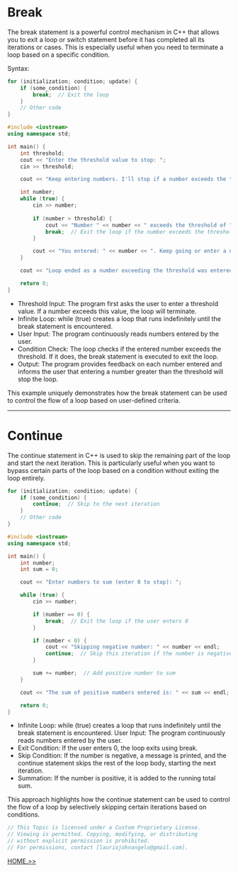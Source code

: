 # Break
The break statement is a powerful control mechanism in C++ that allows you to exit a loop or switch statement before it has completed all its iterations or cases. This is especially useful when you need to terminate a loop based on a specific condition.

Syntax:

```cpp
for (initialization; condition; update) {
    if (some_condition) {
        break;  // Exit the loop
    }
    // Other code
}
```

```cpp
#include <iostream>
using namespace std;

int main() {
    int threshold;
    cout << "Enter the threshold value to stop: ";
    cin >> threshold;

    cout << "Keep entering numbers. I'll stop if a number exceeds the threshold of " << threshold << "." << endl;

    int number;
    while (true) {
        cin >> number;
        
        if (number > threshold) {
            cout << "Number " << number << " exceeds the threshold of " << threshold << ". Exiting loop." << endl;
            break;  // Exit the loop if the number exceeds the threshold
        }

        cout << "You entered: " << number << ". Keep going or enter a number greater than " << threshold << " to stop." << endl;
    }

    cout << "Loop ended as a number exceeding the threshold was entered." << endl;

    return 0;
}
```
- Threshold Input: The program first asks the user to enter a threshold value. If a number exceeds this value, the loop will terminate.
- Infinite Loop: while (true) creates a loop that runs indefinitely until the break statement is encountered.
- User Input: The program continuously reads numbers entered by the user.
- Condition Check: The loop checks if the entered number exceeds the threshold. If it does, the break statement is executed to exit the loop.
- Output: The program provides feedback on each number entered and informs the user that entering a number greater than the threshold will stop the loop.

This example uniquely demonstrates how the break statement can be used to control the flow of a loop based on user-defined criteria.

---
 
# Continue
The continue statement in C++ is used to skip the remaining part of the loop and start the next iteration. This is particularly useful when you want to bypass certain parts of the loop based on a condition without exiting the loop entirely.

```cpp
for (initialization; condition; update) {
    if (some_condition) {
        continue;  // Skip to the next iteration
    }
    // Other code
}
```

```cpp
#include <iostream>
using namespace std;

int main() {
    int number;
    int sum = 0;

    cout << "Enter numbers to sum (enter 0 to stop): ";

    while (true) {
        cin >> number;

        if (number == 0) {
            break;  // Exit the loop if the user enters 0
        }

        if (number < 0) {
            cout << "Skipping negative number: " << number << endl;
            continue;  // Skip this iteration if the number is negative
        }

        sum += number;  // Add positive number to sum
    }

    cout << "The sum of positive numbers entered is: " << sum << endl;

    return 0;
}
```

- Infinite Loop: while (true) creates a loop that runs indefinitely until the break statement is encountered.
User Input: The program continuously reads numbers entered by the user.
- Exit Condition: If the user enters 0, the loop exits using break.
- Skip Condition: If the number is negative, a message is printed, and the continue statement skips the rest of the loop body, starting the next iteration.
- Summation: If the number is positive, it is added to the running total sum.

This approach highlights how the continue statement can be used to control the flow of a loop by selectively skipping certain iterations based on conditions.

```cpp
// This Topic is licensed under a Custom Proprietary License.
// Viewing is permitted. Copying, modifying, or distributing
// without explicit permission is prohibited.
// For permissions, contact [lauriojohnangelo@gmail.com].
```
[HOME.>>](/README.md)
